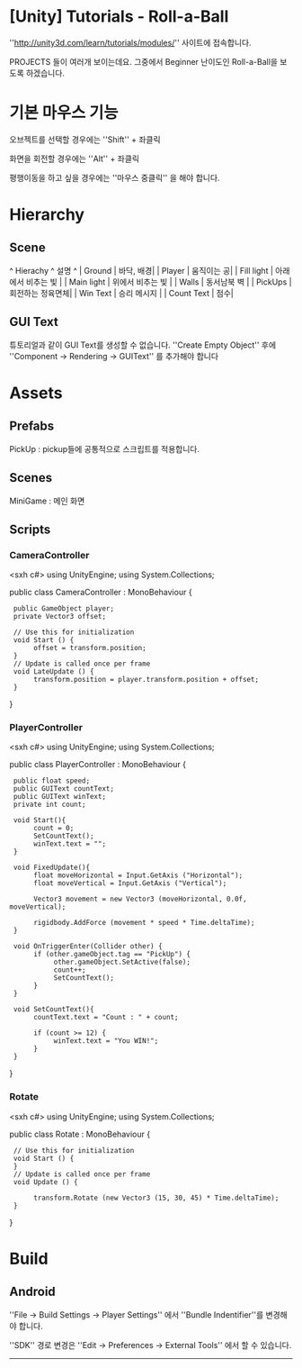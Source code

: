 # [Unity] Tutorials - Roll-a-Ball

''http://unity3d.com/learn/tutorials/modules/'' 사이트에 접속합니다.

PROJECTS 들이 여러개 보이는데요. 그중에서 Beginner 난이도인 Roll-a-Ball을 보도록 하겠습니다.

# 기본 마우스 기능

오브젝트를 선택할 경우에는 ''Shift'' + 좌클릭

화면을 회전할 경우에는 ''Alt'' + 좌클릭

평행이동을 하고 싶을 경우에는 ''마우스 중클릭'' 을 해야 합니다.

# Hierarchy

## Scene

^ Hierachy ^ 설명 ^
| Ground | 바닥, 배경|
| Player | 움직이는 공|
| Fill light | 아래에서 비추는 빛 |
| Main light | 위에서 비추는 빛 |
| Walls | 동서남북 벽 |
| PickUps | 회전하는 정육면체|
| Win Text | 승리 메시지 |
| Count Text | 점수|

## GUI Text

튜토리얼과 같이 GUI Text를 생성할 수 없습니다. ''Create Empty Object'' 후에 ''Component → Rendering → GUIText'' 를 추가해야 합니다

# Assets

## Prefabs
PickUp : pickup들에 공통적으로 스크립트를 적용합니다.

## Scenes
MiniGame : 메인 화면

## Scripts
### CameraController
<sxh c#>
using UnityEngine;
using System.Collections;

public class CameraController : MonoBehaviour {

     public GameObject player;
     private Vector3 offset;

     // Use this for initialization
     void Start () {
          offset = transform.position;
     }
     // Update is called once per frame
     void LateUpdate () {
          transform.position = player.transform.position + offset;
     }
}
</sxh>

### PlayerController
<sxh c#>
using UnityEngine;
using System.Collections;

public class PlayerController : MonoBehaviour {

     public float speed;
     public GUIText countText;
     public GUIText winText;
     private int count;

     void Start(){
          count = 0;
          SetCountText();
          winText.text = "";
     }

     void FixedUpdate(){
          float moveHorizontal = Input.GetAxis ("Horizontal");
          float moveVertical = Input.GetAxis ("Vertical");

          Vector3 movement = new Vector3 (moveHorizontal, 0.0f, moveVertical);

          rigidbody.AddForce (movement * speed * Time.deltaTime);
     }

     void OnTriggerEnter(Collider other) {
          if (other.gameObject.tag == "PickUp") {
               other.gameObject.SetActive(false);
               count++;
               SetCountText();
          }
     }

     void SetCountText(){
          countText.text = "Count : " + count;

          if (count >= 12) {
               winText.text = "You WIN!";
          }
     }

}
</sxh>

### Rotate
<sxh c#>
using UnityEngine;
using System.Collections;

public class Rotate : MonoBehaviour {

     // Use this for initialization
     void Start () {
     }
     // Update is called once per frame
     void Update () {

          transform.Rotate (new Vector3 (15, 30, 45) * Time.deltaTime);
     }
}
</sxh>

# Build

## Android

''File → Build Settings → Player Settings'' 에서 ''Bundle Indentifier''를 변경해야 합니다.

''SDK'' 경로 변경은 ''Edit → Preferences → External Tools'' 에서 할 수 있습니다. 
****